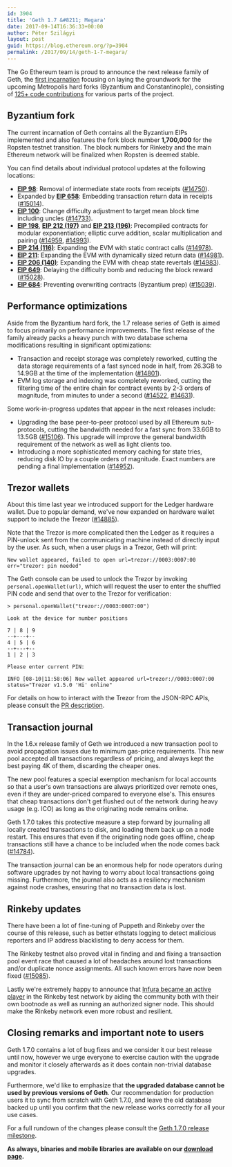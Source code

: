 ```yaml
---
id: 3904
title: 'Geth 1.7 &#8211; Megara'
date: 2017-09-14T16:36:33+00:00
author: Péter Szilágyi
layout: post
guid: https://blog.ethereum.org/?p=3904
permalink: /2017/09/14/geth-1-7-megara/
---
```


The Go Ethereum team is proud to announce the next release family of Geth, the [first incarnation](https://github.com/ethereum/go-ethereum/releases/tag/v1.7.0) focusing on laying the groundwork for the upcoming Metropolis hard forks (Byzantium and Constantinople), consisting of [125+ code contributions](https://github.com/ethereum/go-ethereum/milestone/47?closed=1) for various parts of the project.

## Byzantium fork

The current incarnation of Geth contains all the Byzantium EIPs implemented and also features the fork block number **1,700,000** for the Ropsten testnet transition. The block numbers for Rinkeby and the main Ethereum network will be finalized when Ropsten is deemed stable.

You can find details about individual protocol updates at the following locations:

* **[EIP 98](https://github.com/ethereum/EIPs/issues/98)**: Removal of intermediate state roots from receipts ([#14750](https://github.com/ethereum/go-ethereum/pull/14750)).
* Expanded by **[EIP 658](https://github.com/ethereum/EIPs/pull/658)**: Embedding transaction return data in receipts ([#15014](https://github.com/ethereum/go-ethereum/pull/15014)).
* **[EIP 100](https://github.com/ethereum/EIPs/issues/100)**: Change difficulty adjustment to target mean block time including uncles ([#14733](https://github.com/ethereum/go-ethereum/pull/14733)).
* **[EIP 198](https://github.com/ethereum/EIPs/issues/198)**, **[EIP 212 (197)](https://github.com/ethereum/EIPs/issues/212)** and **[EIP 213 (196)](https://github.com/ethereum/EIPs/issues/213)**: Precompiled contracts for modular exponentiation; elliptic curve addition, scalar multiplication and pairing ([#14959](https://github.com/ethereum/go-ethereum/pull/14959), [#14993](https://github.com/ethereum/go-ethereum/pull/14993)).
* **[EIP 214 (116)](https://github.com/ethereum/EIPs/pull/214)**: Expanding the EVM with static contract calls ([#14978](https://github.com/ethereum/go-ethereum/pull/14978)).
* **[EIP 211](https://github.com/ethereum/EIPs/pull/211)**: Expanding the EVM with dynamically sized return data ([#14981](https://github.com/ethereum/go-ethereum/pull/14981)).
* **[EIP 206 (140)](https://github.com/ethereum/EIPs/pull/206)**: Expanding the EVM with cheap state revertals ([#14983](https://github.com/ethereum/go-ethereum/pull/14983)).
* **[EIP 649](https://github.com/ethereum/EIPs/pull/669)**: Delaying the difficulty bomb and reducing the block reward ([#15028](https://github.com/ethereum/go-ethereum/pull/15028)).
* **[EIP 684](https://github.com/ethereum/EIPs/issues/684)**: Preventing overwriting contracts (Byzantium prep) ([#15039](https://github.com/ethereum/go-ethereum/pull/15039)).

## Performance optimizations

Aside from the Byzantium hard fork, the 1.7 release series of Geth is aimed to focus primarily on performance improvements. The first release of the family already packs a heavy punch with two database schema modifications resulting in significant optimizations:

* Transaction and receipt storage was completely reworked, cutting the data storage requirements of a fast synced node in half, from 26.3GB to 14.9GB at the time of the implementation ([#14801](https://github.com/ethereum/go-ethereum/pull/14801)).
* EVM log storage and indexing was completely reworked, cutting the filtering time of the entire chain for contract events by 2-3 orders of magnitude, from minutes to under a second ([#14522](https://github.com/ethereum/go-ethereum/pull/14522), [#14631](https://github.com/ethereum/go-ethereum/pull/14631)).

Some work-in-progress updates that appear in the next releases include:

* Upgrading the base peer-to-peer protocol used by all Ethereum sub-protocols, cutting the bandwidth needed for a fast sync from 33.6GB to 13.5GB ([#15106](https://github.com/ethereum/go-ethereum/pull/15106)). This upgrade will improve the general bandwidth requirement of the network as well as light clients too.
* Introducing a more sophisticated memory caching for state tries, reducing disk IO by a couple orders of magnitude. Exact numbers are pending a final implementation ([#14952](https://github.com/ethereum/go-ethereum/pull/14952)).

## Trezor wallets

About this time last year we introduced support for the Ledger hardware wallet. Due to popular demand, we've now expanded on hardware wallet support to include the Trezor ([#14885](https://github.com/ethereum/go-ethereum/pull/14885)).

Note that the Trezor is more complicated then the Ledger as it requires a PIN-unlock sent from the communicating machine instead of directly input by the user. As such, when a user plugs in a Trezor, Geth will print:

`New wallet appeared, failed to open url=trezor://0003:0007:00 err="trezor: pin needed"`

The Geth console can be used to unlock the Trezor by invoking `personal.openWallet(url)`, which will request the user to enter the shuffled PIN code and send that over to the Trezor for verification:

```
> personal.openWallet("trezor://0003:0007:00")

Look at the device for number positions

7 | 8 | 9
--+---+--
4 | 5 | 6
--+---+--
1 | 2 | 3

Please enter current PIN:

INFO [08-10|11:58:06] New wallet appeared url=trezor://0003:0007:00 status="Trezor v1.5.0 'Hi' online"
```
For details on how to interact with the Trezor from the JSON-RPC APIs, please consult the [PR description](https://github.com/ethereum/go-ethereum/pull/14885).

## Transaction journal

In the 1.6.x release family of Geth we introduced a new transaction pool to avoid propagation issues due to minimum gas-price requirements. This new pool accepted all transactions regardless of pricing, and always kept the best paying 4K of them, discarding the cheaper ones.

The new pool features a special exemption mechanism for local accounts so that a user's own transactions are always prioritized over remote ones, even if they are under-priced compared to everyone else's. This ensures that cheap transactions don't get flushed out of the network during heavy usage (e.g. ICO) as long as the originating node remains online.

Geth 1.7.0 takes this protective measure a step forward by journaling all locally created transactions to disk, and loading them back up on a node restart. This ensures that even if the originating node goes offline, cheap transactions still have a chance to be included when the node comes back ([#14784](https://github.com/ethereum/go-ethereum/pull/14784)).

The transaction journal can be an enormous help for node operators during software upgrades by not having to worry about local transactions going missing. Furthermore, the journal also acts as a resiliency mechanism against node crashes, ensuring that no transaction data is lost.

## Rinkeby updates

There have been a lot of fine-tuning of Puppeth and Rinkeby over the course of this release, such as better ethstats logging to detect malicious reporters and IP address blacklisting to deny access for them.

The Rinkeby testnet also proved vital in finding and and fixing a transaction pool event race that caused a lot of headaches around lost transactions and/or duplicate nonce assignments. All such known errors have now been fixed ([#15085](https://github.com/ethereum/go-ethereum/pull/15085)).

Lastly we're extremely happy to announce that [Infura became an active player](https://blog.infura.io/infuras-signer-and-bootnode-on-rinkeby-440de6f70961) in the Rinkeby test network by aiding the community both with their own bootnode as well as running an authorized signer node. This should make the Rinkeby network even more robust and resilient.

## Closing remarks and important note to users

Geth 1.7.0 contains a lot of bug fixes and we consider it our best release until now, however we urge everyone to exercise caution with the upgrade and monitor it closely afterwards as it does contain non-trivial database upgrades.

Furthermore, we'd like to emphasize that **the upgraded database cannot be used by previous versions of Geth**. Our recommendation for production users it to sync from scratch with Geth 1.7.0, and leave the old database backed up until you confirm that the new release works correctly for all your use cases.

For a full rundown of the changes please consult the [Geth 1.7.0 release milestone](https://github.com/ethereum/go-ethereum/pulls?page=1&amp;q=is%3Apr+milestone%3A1.7.0+is%3Aclosed).

**As always, binaries and mobile libraries are available on our [download page](https://geth.ethereum.org/downloads/).**
